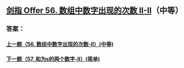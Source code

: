 ## [剑指 Offer 56. 数组中数字出现的次数 II-II](https://leetcode-cn.com/problems/merge-two-sorted-lists/)（中等）





### 答案：



#### [上一题（56. 数组中数字出现的次数-II）(中等)](https://github.com/sdwwld/leetCode/blob/master/src/main/java/com/wld/java/offer/剑指Offer56-I.md)

#### [下一题（57. 和为s的两个数字-II）(简单)](https://github.com/sdwwld/leetCode/blob/master/src/main/java/com/wld/java/offer/剑指Offer57.md)